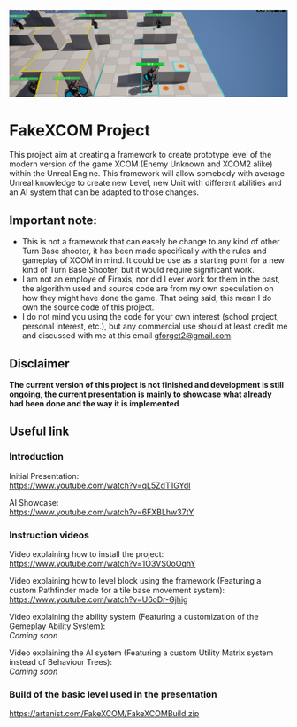 ![Screenshot of the projectt](/Screenshot/ProjectHeader.png)</BR>
# FakeXCOM Project
This project aim at creating a framework to create prototype level of the modern version of the game XCOM (Enemy Unknown and XCOM2 alike) within the Unreal Engine. This framework will allow somebody with average Unreal knowledge to create new Level, new Unit with different abilities and an AI system that can be adapted to those changes.

## Important note:
- This is not a framework that can easely be change to any kind of other Turn Base shooter, it has been made specifically with the rules and gameplay of XCOM in mind. It could be use as a starting point for a new kind of Turn Base Shooter, but it would require significant work.
- I am not an employe of Firaxis, nor did I ever work for them in the past, the algorithm used and source code are from my own speculation on how they might have done the game. That being said, this mean I do own the source code of this project.
- I do not mind you using the code for your own interest (school project, personal interest, etc.), but any commercial use should at least credit me and discussed with me at this email gforget2@gmail.com.

## Disclaimer
<b>The current version of this project is not finished and development is still ongoing, the current presentation is mainly to showcase what already had been done and the way it is implemented </b>

## Useful link

### Introduction

Initial Presentation:</br>
https://www.youtube.com/watch?v=qL5ZdT1GYdI

AI Showcase:</br>
https://www.youtube.com/watch?v=6FXBLhw37tY

### Instruction videos

Video explaining how to install the project:</br>
https://www.youtube.com/watch?v=1O3VS0oOqhY

Video explaining how to level block using the framework (Featuring a custom Pathfinder made for a tile base movement system):</br>
https://www.youtube.com/watch?v=U6oDr-Gjhig

Video explaining the ability system (Featuring a customization of the Gemeplay Ability System):</br>
<i>Coming soon</i>

Video explaining the AI system (Featuring a custom Utility Matrix system instead of Behaviour Trees):</br>
<i>Coming soon</i>

### Build of the basic level used in the presentation
https://artanist.com/FakeXCOM/FakeXCOMBuild.zip
